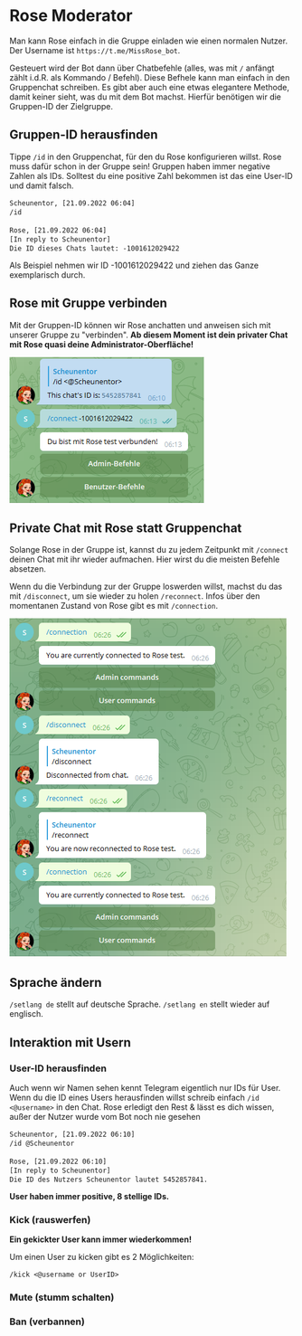 # Rose Moderator

Man kann Rose einfach in die Gruppe einladen wie einen normalen Nutzer. Der Username ist `https://t.me/MissRose_bot`.

Gesteuert wird der Bot dann über Chatbefehle (alles, was mit `/` anfängt zählt i.d.R. als Kommando / Befehl). Diese Befhele kann man einfach in den Gruppenchat schreiben. Es gibt aber auch eine etwas elegantere Methode, damit keiner sieht, was du mit dem Bot machst. Hierfür benötigen wir die Gruppen-ID der Zielgruppe.

## Gruppen-ID herausfinden

Tippe `/id` in den Gruppenchat, für den du Rose konfigurieren willst. Rose muss dafür schon in der Gruppe sein! Gruppen haben immer negative Zahlen als IDs. Solltest du eine positive Zahl bekommen ist das eine User-ID und damit falsch.

```
Scheunentor, [21.09.2022 06:04]
/id

Rose, [21.09.2022 06:04]
[In reply to Scheunentor]
Die ID dieses Chats lautet: -1001612029422

```

Als Beispiel nehmen wir ID -1001612029422 und ziehen das Ganze exemplarisch durch.

## Rose mit Gruppe verbinden

Mit der Gruppen-ID können wir Rose anchatten und anweisen sich mit unserer Gruppe zu "verbinden". **Ab diesem Moment ist dein privater Chat mit Rose quasi deine Administrator-Oberfläche!**


![Connect](connect.PNG)

## Private Chat mit Rose statt Gruppenchat

Solange Rose in der Gruppe ist, kannst du zu jedem Zeitpunkt mit `/connect` deinen Chat mit ihr wieder aufmachen. Hier wirst du die meisten Befehle absetzen.

Wenn du die Verbindung zur der Gruppe loswerden willst, machst du das mit `/disconnect`, um sie wieder zu holen `/reconnect`. Infos über den momentanen Zustand von Rose gibt es mit `/connection`.

![Lebenszyklus](lifecycle.PNG)


## Sprache ändern

`/setlang de` stellt auf deutsche Sprache. `/setlang en` stellt wieder auf englisch.

## Interaktion mit Usern

### User-ID herausfinden

Auch wenn wir Namen sehen kennt Telegram eigentlich nur IDs für User. Wenn du die ID eines Users herausfinden willst schreib einfach `/id <@username>` in den Chat. Rose erledigt den Rest & lässt es dich wissen, außer der Nutzer wurde vom Bot noch nie gesehen

```
Scheunentor, [21.09.2022 06:10]
/id @Scheunentor

Rose, [21.09.2022 06:10]
[In reply to Scheunentor]
Die ID des Nutzers Scheunentor lautet 5452857841.
```

**User haben immer positive, 8 stellige IDs.**

### Kick (rauswerfen)

**Ein gekickter User kann immer wiederkommen!**

Um einen User zu kicken gibt es 2 Möglichkeiten:

```
/kick <@username or UserID>
```
### Mute (stumm schalten)
### Ban (verbannen)

